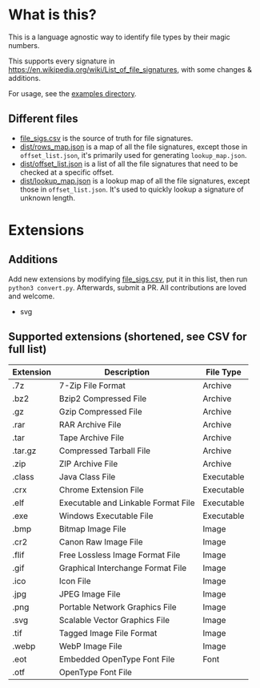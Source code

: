 # What is this?

This is a language agnostic way to identify file types by their magic numbers.

This supports every signature in https://en.wikipedia.org/wiki/List_of_file_signatures, with some changes & additions.

For usage, see the [examples directory](./examples).

## Different files

- [file_sigs.csv](./file_sigs.csv) is the source of truth for file signatures.
- [dist/rows_map.json](./dist/rows_map.json) is a map of all the file signatures, except those in `offset_list.json`, it's primarily used for generating `lookup_map.json`.
- [dist/offset_list.json](./dist/offset_list.json) is a list of all the file signatures that need to be checked at a specific offset.
- [dist/lookup_map.json](./dist/lookup_map.json) is a lookup map of all the file signatures, except those in `offset_list.json`. It's used to quickly lookup a signature of unknown length.

# Extensions

## Additions

Add new extensions by modifying [file_sigs.csv](./file_sigs.csv), put it in this list, then run `python3 convert.py`. Afterwards, submit a PR. All contributions are loved and welcome.

- svg

## Supported extensions (shortened, see CSV for full list)


| Extension | Description | File Type |
| --------- | ----------- | --------- |
| .7z       | 7-Zip File Format | Archive |
| .bz2      | Bzip2 Compressed File | Archive |
| .gz       | Gzip Compressed File | Archive |
| .rar      | RAR Archive File | Archive |
| .tar      | Tape Archive File | Archive |
| .tar.gz   | Compressed Tarball File | Archive |
| .zip      | ZIP Archive File | Archive |
| .class    | Java Class File | Executable |
| .crx      | Chrome Extension File | Executable |
| .elf      | Executable and Linkable Format File | Executable |
| .exe      | Windows Executable File | Executable |
| .bmp      | Bitmap Image File | Image |
| .cr2      | Canon Raw Image File | Image |
| .flif     | Free Lossless Image Format File | Image |
| .gif      | Graphical Interchange Format File | Image |
| .ico      | Icon File | Image |
| .jpg      | JPEG Image File | Image |
| .png      | Portable Network Graphics File | Image |
| .svg      | Scalable Vector Graphics File | Image |
| .tif      | Tagged Image File Format | Image |
| .webp     | WebP Image File | Image |
| .eot      | Embedded OpenType Font File | Font |
| .otf      | OpenType Font File
